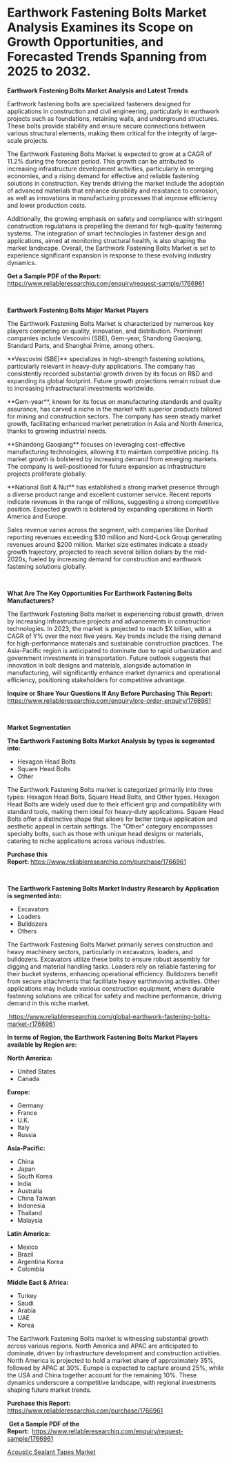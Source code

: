 <p><h1>Earthwork Fastening Bolts Market Analysis Examines its Scope on Growth Opportunities, and Forecasted Trends Spanning from 2025 to 2032.</h1></p><p><strong>Earthwork Fastening Bolts Market Analysis and Latest Trends</strong></p>
<p><p>Earthwork fastening bolts are specialized fasteners designed for applications in construction and civil engineering, particularly in earthwork projects such as foundations, retaining walls, and underground structures. These bolts provide stability and ensure secure connections between various structural elements, making them critical for the integrity of large-scale projects.</p><p>The Earthwork Fastening Bolts Market is expected to grow at a CAGR of 11.2% during the forecast period. This growth can be attributed to increasing infrastructure development activities, particularly in emerging economies, and a rising demand for effective and reliable fastening solutions in construction. Key trends driving the market include the adoption of advanced materials that enhance durability and resistance to corrosion, as well as innovations in manufacturing processes that improve efficiency and lower production costs.</p><p>Additionally, the growing emphasis on safety and compliance with stringent construction regulations is propelling the demand for high-quality fastening systems. The integration of smart technologies in fastener design and applications, aimed at monitoring structural health, is also shaping the market landscape. Overall, the Earthwork Fastening Bolts Market is set to experience significant expansion in response to these evolving industry dynamics.</p></p>
<p><strong>Get a Sample PDF of the Report:&nbsp;</strong> <a href="https://www.reliableresearchiq.com/enquiry/request-sample/1766961?utm_campaign=2810&utm_medium=2&utm_source=Github&utm_content=ia&utm_term=03042025&utm_id=earthwork-fastening-bolts">https://www.reliableresearchiq.com/enquiry/request-sample/1766961</a></p>
<p>&nbsp;</p>
<p><strong>Earthwork Fastening Bolts Major Market Players</strong></p>
<p><p>The Earthwork Fastening Bolts Market is characterized by numerous key players competing on quality, innovation, and distribution. Prominent companies include Vescovini (SBE), Gem-year, Shandong Gaoqiang, Standard Parts, and Shanghai Prime, among others.</p><p>**Vescovini (SBE)** specializes in high-strength fastening solutions, particularly relevant in heavy-duty applications. The company has consistently recorded substantial growth driven by its focus on R&D and expanding its global footprint. Future growth projections remain robust due to increasing infrastructural investments worldwide.</p><p>**Gem-year**, known for its focus on manufacturing standards and quality assurance, has carved a niche in the market with superior products tailored for mining and construction sectors. The company has seen steady market growth, facilitating enhanced market penetration in Asia and North America, thanks to growing industrial needs.</p><p>**Shandong Gaoqiang** focuses on leveraging cost-effective manufacturing technologies, allowing it to maintain competitive pricing. Its market growth is bolstered by increasing demand from emerging markets. The company is well-positioned for future expansion as infrastructure projects proliferate globally.</p><p>**National Bolt & Nut** has established a strong market presence through a diverse product range and excellent customer service. Recent reports indicate revenues in the range of millions, suggesting a strong competitive position. Expected growth is bolstered by expanding operations in North America and Europe.</p><p>Sales revenue varies across the segment, with companies like Donhad reporting revenues exceeding $30 million and Nord-Lock Group generating revenues around $200 million. Market size estimates indicate a steady growth trajectory, projected to reach several billion dollars by the mid-2020s, fueled by increasing demand for construction and earthwork fastening solutions globally.</p></p>
<p>&nbsp;</p>
<p><strong>What Are The Key Opportunities For Earthwork Fastening Bolts Manufacturers?</strong></p>
<p><p>The Earthwork Fastening Bolts market is experiencing robust growth, driven by increasing infrastructure projects and advancements in construction technologies. In 2023, the market is projected to reach $X billion, with a CAGR of Y% over the next five years. Key trends include the rising demand for high-performance materials and sustainable construction practices. The Asia-Pacific region is anticipated to dominate due to rapid urbanization and government investments in transportation. Future outlook suggests that innovation in bolt designs and materials, alongside automation in manufacturing, will significantly enhance market dynamics and operational efficiency, positioning stakeholders for competitive advantage.</p></p>
<p><strong>Inquire or Share Your Questions If Any Before Purchasing This Report:</strong> <a href="https://www.reliableresearchiq.com/enquiry/pre-order-enquiry/1766961?utm_campaign=2810&utm_medium=2&utm_source=Github&utm_content=ia&utm_term=03042025&utm_id=earthwork-fastening-bolts">https://www.reliableresearchiq.com/enquiry/pre-order-enquiry/1766961</a></p>
<p>&nbsp;</p>
<p><strong>Market Segmentation</strong></p>
<p><strong>The Earthwork Fastening Bolts Market Analysis by types is segmented into:</strong></p>
<p><ul><li>Hexagon Head Bolts</li><li>Square Head Bolts</li><li>Other</li></ul></p>
<p><p>The Earthwork Fastening Bolts market is categorized primarily into three types: Hexagon Head Bolts, Square Head Bolts, and Other types. Hexagon Head Bolts are widely used due to their efficient grip and compatibility with standard tools, making them ideal for heavy-duty applications. Square Head Bolts offer a distinctive shape that allows for better torque application and aesthetic appeal in certain settings. The "Other" category encompasses specialty bolts, such as those with unique head designs or materials, catering to niche applications across various industries.</p></p>
<p><strong>Purchase this Report:&nbsp;</strong><a href="https://www.reliableresearchiq.com/purchase/1766961?utm_campaign=2810&utm_medium=2&utm_source=Github&utm_content=ia&utm_term=03042025&utm_id=earthwork-fastening-bolts">https://www.reliableresearchiq.com/purchase/1766961</a></p>
<p>&nbsp;</p>
<p><strong>The Earthwork Fastening Bolts Market Industry Research by Application is segmented into:</strong></p>
<p><ul><li>Excavators</li><li>Loaders</li><li>Bulldozers</li><li>Others</li></ul></p>
<p><p>The Earthwork Fastening Bolts Market primarily serves construction and heavy machinery sectors, particularly in excavators, loaders, and bulldozers. Excavators utilize these bolts to ensure robust assembly for digging and material handling tasks. Loaders rely on reliable fastening for their bucket systems, enhancing operational efficiency. Bulldozers benefit from secure attachments that facilitate heavy earthmoving activities. Other applications may include various construction equipment, where durable fastening solutions are critical for safety and machine performance, driving demand in this niche market.</p></p>
<p><a href="https://www.reliableresearchiq.com/global-earthwork-fastening-bolts-market-r1766961?utm_campaign=2810&utm_medium=2&utm_source=Github&utm_content=ia&utm_term=03042025&utm_id=earthwork-fastening-bolts">&nbsp;https://www.reliableresearchiq.com/global-earthwork-fastening-bolts-market-r1766961</a></p>
<p><strong>In terms of Region, the Earthwork Fastening Bolts Market Players available by Region are:</strong></p>
<p>
    <p> <strong> North America: </strong>
        <ul>
            <li>United States</li>
            <li>Canada</li>
        </ul>
        </p> 
    <p> <strong> Europe: </strong>
        <ul>
            <li>Germany</li>
            <li>France</li>
            <li>U.K.</li>
            <li>Italy</li>
            <li>Russia</li>
        </ul>
        </p> 
    <p> <strong> Asia-Pacific: </strong>
        <ul>
            <li>China</li>
            <li>Japan</li>
            <li>South Korea</li>
            <li>India</li>
            <li>Australia</li>
            <li>China Taiwan</li>
            <li>Indonesia</li>
            <li>Thailand</li>
            <li>Malaysia</li>
        </ul>
        </p> 
    <p> <strong> Latin America: </strong>
        <ul>
            <li>Mexico</li>
            <li>Brazil</li>
            <li>Argentina Korea</li>
            <li>Colombia</li>
        </ul>
        </p> 
    <p> <strong> Middle East & Africa: </strong>
        <ul>
            <li>Turkey</li>
            <li>Saudi</li>
            <li>Arabia</li>
            <li>UAE</li>
            <li>Korea</li>
        </ul>
    </p>
    </p>
<p><p>The Earthwork Fastening Bolts market is witnessing substantial growth across various regions. North America and APAC are anticipated to dominate, driven by infrastructure development and construction activities. North America is projected to hold a market share of approximately 35%, followed by APAC at 30%. Europe is expected to capture around 25%, while the USA and China together account for the remaining 10%. These dynamics underscore a competitive landscape, with regional investments shaping future market trends.</p></p>
<p><strong>Purchase this Report: </strong><a href="https://www.reliableresearchiq.com/purchase/1766961?utm_campaign=2810&utm_medium=2&utm_source=Github&utm_content=ia&utm_term=03042025&utm_id=earthwork-fastening-bolts">https://www.reliableresearchiq.com/purchase/1766961</a></p>
<p>&nbsp;<strong>Get a Sample PDF of the Report:&nbsp;&nbsp;</strong><a href="https://www.reliableresearchiq.com/enquiry/request-sample/1766961?utm_campaign=2810&utm_medium=2&utm_source=Github&utm_content=ia&utm_term=03042025&utm_id=earthwork-fastening-bolts">https://www.reliableresearchiq.com/enquiry/request-sample/1766961</a></p>
<p><strong></strong></p>
<p><p><a href="https://github.com/penecorodz74/Market-Research-Report-List-1/blob/main/acoustic-sealant-tapes-market.md?utm_campaign=2810&utm_medium=2&utm_source=Github&utm_content=ia&utm_term=03042025&utm_id=earthwork-fastening-bolts">Acoustic Sealant Tapes Market</a></p></p>